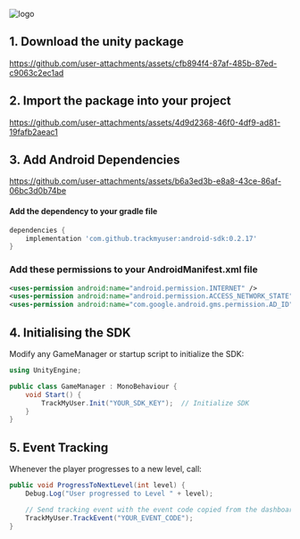 ![logo](https://github.com/user-attachments/assets/0d41b803-968a-41a8-809a-0dd3d91ec489)

## 1. Download the unity package

https://github.com/user-attachments/assets/cfb894f4-87af-485b-87ed-c9063c2ec1ad

## 2. Import the package into your project

https://github.com/user-attachments/assets/4d9d2368-46f0-4df9-ad81-19fafb2aeac1

## 3. Add Android Dependencies

https://github.com/user-attachments/assets/b6a3ed3b-e8a8-43ce-86af-06bc3d0b74be

#### Add the dependency to your gradle file

```gradle
dependencies {
    implementation 'com.github.trackmyuser:android-sdk:0.2.17'
}
```

### Add these permissions to your AndroidManifest.xml file

```xml
<uses-permission android:name="android.permission.INTERNET" />
<uses-permission android:name="android.permission.ACCESS_NETWORK_STATE" />
<uses-permission android:name="com.google.android.gms.permission.AD_ID"/>
```

## 4. Initialising the SDK

Modify any GameManager or startup script to initialize the SDK:

```cs
using UnityEngine;

public class GameManager : MonoBehaviour {
    void Start() {
        TrackMyUser.Init("YOUR_SDK_KEY");  // Initialize SDK
    }
}
```

## 5. Event Tracking

Whenever the player progresses to a new level, call:


```cs
public void ProgressToNextLevel(int level) {
    Debug.Log("User progressed to Level " + level);

    // Send tracking event with the event code copied from the dashboard
    TrackMyUser.TrackEvent("YOUR_EVENT_CODE");
}
```

